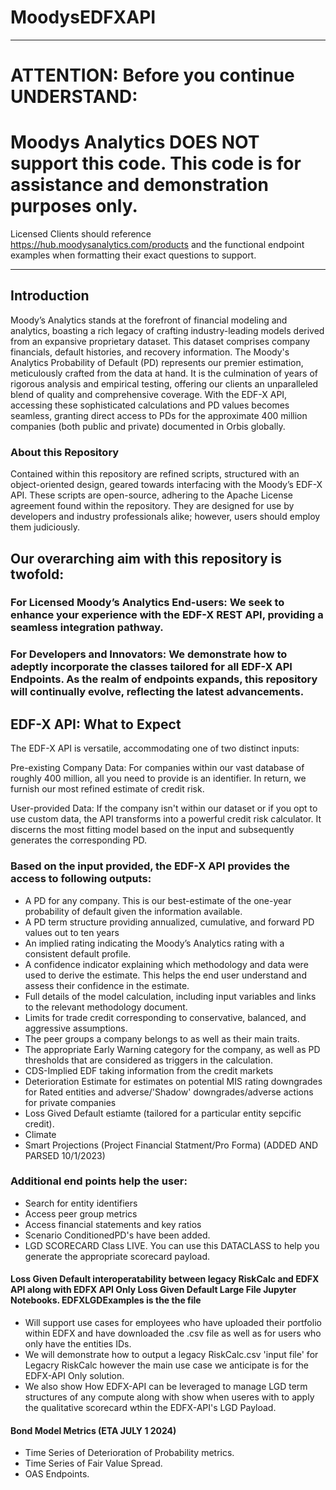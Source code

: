 

# MoodysEDFXAPI

------

# ATTENTION: Before you continue UNDERSTAND:

# Moodys Analytics DOES NOT support this code.  This code is for assistance and demonstration purposes only. 

Licensed Clients should reference https://hub.moodysanalytics.com/products and the functional endpoint examples when formatting their exact questions to support.

-----

## Introduction
Moody’s Analytics stands at the forefront of financial modeling and analytics, boasting a rich legacy of crafting industry-leading models derived from an expansive proprietary dataset. This dataset comprises company financials, default histories, and recovery information. The Moody's Analytics Probability of Default (PD) represents our premier estimation, meticulously crafted from the data at hand. It is the culmination of years of rigorous analysis and empirical testing, offering our clients an unparalleled blend of quality and comprehensive coverage. With the EDF-X API, accessing these sophisticated calculations and PD values becomes seamless, granting direct access to PDs for the approximate 400 million companies (both public and private) documented in Orbis globally.

### About this Repository
Contained within this repository are refined scripts, structured with an object-oriented design, geared towards interfacing with the Moody’s EDF-X API. These scripts are open-source, adhering to the Apache License agreement found within the repository. They are designed for use by developers and industry professionals alike; however, users should employ them judiciously.

## Our overarching aim with this repository is twofold:

### For Licensed Moody’s Analytics End-users: We seek to enhance your experience with the EDF-X REST API, providing a seamless integration pathway.

### For Developers and Innovators: We demonstrate how to adeptly incorporate the classes tailored for all EDF-X API Endpoints. As the realm of endpoints expands, this repository will continually evolve, reflecting the latest advancements.

## EDF-X API: What to Expect
The EDF-X API is versatile, accommodating one of two distinct inputs:

Pre-existing Company Data: For companies within our vast database of roughly 400 million, all you need to provide is an identifier. In return, we furnish our most refined estimate of credit risk.

User-provided Data: If the company isn't within our dataset or if you opt to use custom data, the API transforms into a powerful credit risk calculator. It discerns the most fitting model based on the input and subsequently generates the corresponding PD.

### Based on the input provided, the EDF-X API provides the access to following outputs:

- A PD for any company. This is our best-estimate of the one-year probability of default given the information available.
- A PD term structure providing annualized, cumulative, and forward PD values out to ten years
- An implied rating indicating the Moody’s Analytics rating with a consistent default profile.
- A confidence indicator explaining which methodology and data were used to derive the estimate. This helps the end user understand and assess their confidence in the estimate.
- Full details of the model calculation, including input variables and links to the relevant methodology document.
- Limits for trade credit corresponding to conservative, balanced, and aggressive assumptions.
- The peer groups a company belongs to as well as their main traits.
- The appropriate Early Warning category for the company, as well as PD thresholds that are considered as triggers in the calculation.
- CDS-Implied EDF taking information from the credit markets
- Deterioration Estimate for estimates on potential MIS rating downgrades for Rated entities and adverse/'Shadow' downgrades/adverse actions for private companies
- Loss Gived Default estiamte (tailored for a particular entity sepcific credit).
- Climate
- Smart Projections (Project Financial Statment/Pro Forma) (ADDED AND PARSED 10/1/2023)

### Additional end points help the user:

- Search for entity identifiers
- Access peer group metrics
- Access financial statements and key ratios
- Scenario ConditionedPD's have been added.
- LGD SCORECARD Class LIVE.  You can use this DATACLASS to help you generate the appropriate scorecard payload. 
  

#### Loss Given Default interoperatability between legacy RiskCalc and EDFX API along with EDFX API Only Loss Given Default Large File Jupyter Notebooks.  EDFXLGDExamples is the the file

  - Will support use cases for employees who have uploaded their portfolio within EDFX and have downloaded the .csv file as well as for users who only have the entities IDs.
  - We will demonstrate how to output a legacy RiskCalc.csv 'input file' for Legacry RiskCalc however the main use case we anticipate is for the EDFX-API Only solution.
  - We also show How EDFX-API can be leveraged to manage LGD term structures of any compute along with show when useres with to apply the qualitative scorecard wthin the EDFX-API's LGD Payload.
    
#### Bond Model Metrics (ETA JULY 1 2024)
  - Time Series of Deterioration of Probability metrics.
  - Time Series of Fair Value Spread.
  - OAS Endpoints. 


  
